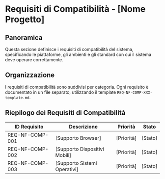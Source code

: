 # Requisiti di Compatibilità - [Nome Progetto]

## Panoramica

Questa sezione definisce i requisiti di compatibilità del sistema, specificando le piattaforme, gli ambienti e gli standard con cui il sistema deve operare correttamente.

## Organizzazione

I requisiti di compatibilità sono suddivisi per categoria. Ogni requisito è documentato in un file separato, utilizzando il template `REQ-NF-COMP-XXX-template.md`.

## Riepilogo dei Requisiti di Compatibilità

| ID Requisito | Descrizione | Priorità | Stato |
|--------------|-------------|----------|-------|
| REQ-NF-COMP-001 | [Supporto Browser] | [Priorità] | [Stato] |
| REQ-NF-COMP-002 | [Supporto Dispositivi Mobili] | [Priorità] | [Stato] |
| REQ-NF-COMP-003 | [Supporto Sistemi Operativi] | [Priorità] | [Stato] |
